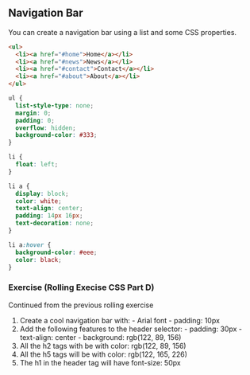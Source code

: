## Navigation Bar

You can create a navigation bar using a list and some CSS properties.  
  
```html
<ul>
  <li><a href="#home">Home</a></li>
  <li><a href="#news">News</a></li>
  <li><a href="#contact">Contact</a></li>
  <li><a href="#about">About</a></li>
</ul>
```  
```css
ul {
  list-style-type: none;
  margin: 0;
  padding: 0;
  overflow: hidden;
  background-color: #333;
}

li {
  float: left;
}

li a {
  display: block;
  color: white;
  text-align: center;
  padding: 14px 16px;
  text-decoration: none;
}

li a:hover {
  background-color: #eee;
  color: black;
}
```  

### Exercise (Rolling Execise CSS Part D)
Continued from the previous rolling exercise
  1. Create a cool navigation bar with:
    - Arial font
    - padding: 10px
  2. Add the following features to the header selector:
    - padding: 30px
    - text-align: center
    - background: rgb(122, 89, 156)
  3. All the h2 tags with be with color: rgb(122, 89, 156)
  4. All the h5 tags will be with color: rgb(122, 165, 226)
  5. The h1 in the header tag will have font-size: 50px
